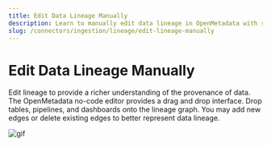 ```yaml
---
title: Edit Data Lineage Manually
description: Learn to manually edit data lineage in OpenMetadata with step-by-step instructions. Add, modify, and customize lineage connections for better data governance.
slug: /connectors/ingestion/lineage/edit-lineage-manually
---
```


# Edit Data Lineage Manually

Edit lineage to provide a richer understanding of the provenance of data. The OpenMetadata no-code editor provides a drag and drop interface. Drop tables, pipelines, and dashboards onto the lineage graph. You may add new edges or delete existing edges to better represent data lineage.

![gif](/images/v1.7/features/ingestion/lineage/edit-lineage-manually.gif)

